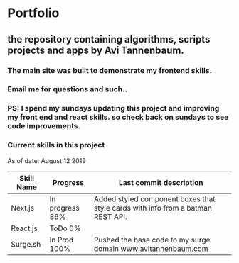 # Portfolio

## the repository containing algorithms, scripts projects and apps by Avi Tannenbaum.
### The main site was built to demonstrate my frontend skills.
### Email me for questions and such..


### PS: I spend my sundays updating this project and improving my front end and react skills. so check back on sundays to see code improvements.

### Current skills in this project

As of date: August 12 2019

Skill Name    | Progress        | Last commit description
------------- | -------------   | -------------------------
Next.js       | In progress 86% | Added styled component boxes that style cards with info from a batman REST API.
React.js      | ToDo 0%         |
Surge.sh      | In Prod 100%         | Pushed the base code to my surge domain www.avitannenbaum.com 